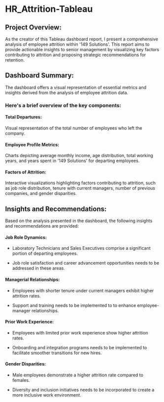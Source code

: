 # HR_Attrition-Tableau

## Project Overview:
As the creator of this Tableau dashboard report, I present a comprehensive analysis of employee attrition within '149 Solutions'. This report aims to provide actionable insights to senior management by visualizing key factors contributing to attrition and proposing strategic recommendations for retention.

## Dashboard Summary:
The dashboard offers a visual representation of essential metrics and insights derived from the analysis of employee attrition data. 

### **Here's a brief overview of the key components:**

#### Total Departures:
  Visual representation of the total number of employees who left the company.
  
#### Employee Profile Metrics:
  Charts depicting average monthly income, age distribution, total working years, and years spent in '149 Solutions' for departing employees.
  
#### Factors of Attrition:
  Interactive visualizations highlighting factors contributing to attrition, such as job role distribution, tenure with current managers, number of previous companies, and gender disparities.
  
## **Insights and Recommendations:**
  Based on the analysis presented in the dashboard, the following insights and recommendations are provided:

#### Job Role Dynamics:
- Laboratory Technicians and Sales Executives comprise a significant portion of departing employees.

-  Job role satisfaction and career advancement opportunities needs to be addressed in these areas.
  
#### Managerial Relationships:
- Employees with shorter tenure under current managers exhibit higher attrition rates.

- Support and training needs to be implemented to to enhance employee-manager relationships.
  
#### Prior Work Experience:
- Employees with limited prior work experience show higher attrition rates.

-  Onboarding and integration programs needs to be implemented to facilitate smoother transitions for new hires.
  
#### Gender Disparities:
- Male employees demonstrate a higher attrition rate compared to females.

-  Diversity and inclusion initiatives needs to be incorporated to create a more inclusive work environment.
